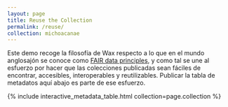 ```yaml
---
layout: page
title: Reuse the Collection
permalink: /reuse/
collection: michoacanae
---
```


Este demo recoge la filosofía de Wax respecto a lo que en el mundo anglosajón se conoce como <a href="https://journal.code4lib.org/articles/13427" target="_blank">FAIR data principles</a>, y como tal se une al esfuerzo por hacer que las colecciones publicadas sean fáciles de encontrar, accesibles, interoperables y reutilizables. Publicar la tabla de metadatos aquí abajo es parte de ese esfuerzo.

{% include interactive_metadata_table.html collection=page.collection %}
